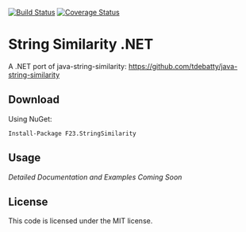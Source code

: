 [![Build Status](https://travis-ci.org/feature23/StringSimilarity.NET.svg?branch=master)](https://travis-ci.org/feature23/StringSimilarity.NET) [![Coverage Status](https://coveralls.io/repos/github/feature23/StringSimilarity.NET/badge.svg?branch=master)](https://coveralls.io/github/feature23/StringSimilarity.NET?branch=master)

# String Similarity .NET

A .NET port of java-string-similarity:
<https://github.com/tdebatty/java-string-similarity>


## Download
Using NuGet:
```
Install-Package F23.StringSimilarity
```

## Usage

*Detailed Documentation and Examples Coming Soon*

## License

This code is licensed under the MIT license.

